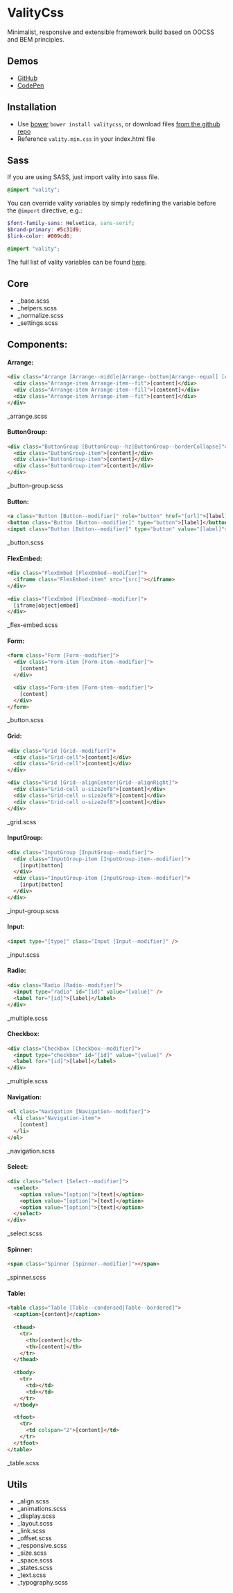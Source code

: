 # ValityCss
Minimalist, responsive and extensible framework build based on OOCSS and BEM principles.


## Demos
  - [GitHub](http://lukaszwatroba.github.io/valitycss)
  - [CodePen](http://codepen.io/LukaszWatroba/pen/raLZZb)


## Installation
  - Use [bower](http://bower.io/) `bower install valitycss`, or download files [from the github repo](./dist)
  - Reference `vality.min.css` in your index.html file


## Sass
If you are using SASS, just import vality into sass file.

```scss
@import "vality";
```

You can override vality variables by simply redefining the variable before the `@import` directive, e.g.:

```scss
$font-family-sans: Helvetica, sans-serif;
$brand-primary: #5c31d9;
$link-color: #009cd6;

@import "vality";
```

The full list of vality variables can be found [here](https://github.com/LukaszWatroba/valitycss/blob/master/src/core/_settings.scss).


## Core
- _base.scss
- _helpers.scss
- _normalize.scss
- _settings.scss



## Components:
#### Arrange:
```html
<div class="Arrange [Arrange--middle|Arrange--bottom|Arrange--equal] [Arrange--withGutter]">
  <div class="Arrange-item Arrange-item--fit">[content]</div>
  <div class="Arrange-item Arrange-item--fill">[content]</div>
  <div class="Arrange-item Arrange-item--fit">[content]</div>
</div>
```
_arrange.scss


#### ButtonGroup:
```html
<div class="ButtonGroup [ButtonGroup--hz|ButtonGroup--borderCollapse]">
  <div class="ButtonGroup-item">[content]</div>
  <div class="ButtonGroup-item">[content]</div>
  <div class="ButtonGroup-item">[content]</div>
</div>
```
_button-group.scss


#### Button:
```html
<a class="Button [Button--modifier]" role="button" href="[url]">[label]</a>
<button class="Button [Button--modifier]" type="button">[label]</button>
<input class="Button [Button--modifier]" type="button" value="[label]">
```
_button.scss


#### FlexEmbed:
```html
<div class="FlexEmbed [FlexEmbed--modifier]">
  <iframe class="FlexEmbed-item" src="[src]"></iframe>
</div>
 
<div class="FlexEmbed [FlexEmbed--modifier]">
  [iframe|object|embed]
</div>
```
_flex-embed.scss


#### Form:
```html
<form class="Form [Form--modifier]">
  <div class="Form-item [Form-item--modifier]">
    [content]
  </div>

  <div class="Form-item [Form-item--modifier]">
    [content]
  </div>
</form>
```
_button.scss


#### Grid:
```html
<div class="Grid [Grid--modifier]">
  <div class="Grid-cell">[content]</div>
  <div class="Grid-cell">[content]</div>
</div>
```
```html
<div class="Grid [Grid--alignCenter|Grid--alignRight]">
  <div class="Grid-cell u-size2of8">[content]</div>
  <div class="Grid-cell u-size2of8">[content]</div>
  <div class="Grid-cell u-size2of8">[content]</div>
</div>
```
_grid.scss


#### InputGroup:
```html
<div class="InputGroup [InputGroup--modifier]">
  <div class="InputGroup-item [InputGroup-item--modifier]">
    [input|button]
  </div>
  <div class="InputGroup-item [InputGroup-item--modifier]">
    [input|button]
  </div>
</div>
```
_input-group.scss


#### Input:
```html
<input type="[type]" class="Input [Input--modifier]" />
```
_input.scss


#### Radio:
```html
<div class="Radio [Radio--modifier]">
  <input type="radio" id="[id]" value="[value]" />
  <label for="[id]">[label]</label>
</div>
```
_multiple.scss


#### Checkbox:
```html
<div class="Checkbox [Checkbox--modifier]">
  <input type="checkbox" id="[id]" value="[value]" />
  <label for="[id]">[label]</label>
</div>
```
_multiple.scss


#### Navigation:
```html
<ol class="Navigation [Navigation--modifier]">
  <li class="Navigation-item">
    [content]
  </li>
</ol>
```
_navigation.scss


#### Select:
```html
<div class="Select [Select--modifier]">
  <select>
    <option value="[option]">[text]</option>
    <option value="[option]">[text]</option>
    <option value="[option]">[text]</option>
  </select>
</div>
```
_select.scss


#### Spinner:
```html
<span class="Spinner [Spinner--modifier]"></span>
```
_spinner.scss


#### Table:
```html
<table class="Table [Table--condensed|Table--bordered]">
  <caption>[content]</caption>
   
  <thead>
    <tr>
      <th>[content]</th>
      <th>[content]</th>
    </tr>
  </thead>
   
  <tbody>
    <tr>
      <td></td>
      <td></td>
    </tr>
  </tbody>

  <tfoot>
    <tr>
      <td colspan="2">[content]</td>
    </tr>
  </tfoot>  
</table>
```
_table.scss



## Utils
- _align.scss
- _animations.scss
- _display.scss
- _layout.scss
- _link.scss
- _offset.scss
- _responsive.scss
- _size.scss
- _space.scss
- _states.scss
- _text.scss
- _typography.scss
